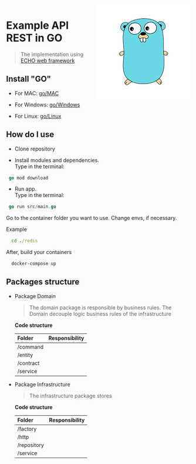 <img src="go-readme.png" align="right" />

# Example API REST in GO

> The implementation using [ECHO web framework](https://echo.labstack.com/)

## Install "GO"

- For MAC: [go/MAC](https://dl.google.com/go/go1.14.darwin-amd64.pkg)

- For Windows: [go/Windows](https://dl.google.com/go/go1.14.windows-amd64.msi)

- For Linux: [go/Linux](https://dl.google.com/go/go1.14.linux-amd64.tar.gz)

## How do I use

- Clone repository

- Install modules and dependencies.<br/>
  Type in the terminal:

```go
 go mod download
```

- Run app.<br/>
  Type in the terminal:

```go
 go run src/main.go
```



Go to the container folder you want to use.
Change envs, if necessary.

Example
```cmd
  cd ./redis
```

After, build your containers
```cmd
  docker-compose up
```




## Packages structure

- Package Domain

  > The domain package is responsible by business rules. The Domain decouple logic business rules of the infrastructure

  **Code structure**

  |   Folder   |        Responsibility          | 
  |------------|--------------------------------|
  |  /command  |                                |
  |  /entity   |                                |
  |  /contract |                                |
  |  /service  |                                |
    
- Package Infrastructure

  > The infrastructure package stores

  **Code structure**

  |   Folder     |        Responsibility          | 
  |--------------|--------------------------------|
  |  /factory    |                                |
  |  /http       |                                |
  |  /repository |                                |
  |  /service    |                                |


